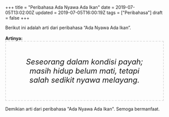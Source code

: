 +++
title = "Peribahasa Ada Nyawa Ada Ikan"
date = 2019-07-05T13:02:00Z
updated = 2019-07-05T16:00:19Z
tags = ["Peribahasa"]
draft = false
+++

<div dir="ltr" style="text-align: left;" trbidi="on"><div style="text-align: justify;">Berikut ini adalah arti dari peribahasa “Ada Nyawa Ada Ikan”.</div><br /><div style="text-align: justify;"><b>Artinya:</b></div><div style="border: 2px dashed #ddd; font-size: 24px; height: auto; margin: 0 auto; padding: 50px; text-align: center; width: auto;"><i>Seseorang dalam kondisi payah; masih hidup belum mati, tetapi salah sedikit nyawa melayang.</i></div><div style="text-align: justify;"><br /></div><div style="text-align: justify;">Demikian arti dari peribahasa "Ada Nyawa Ada Ikan". Semoga bermanfaat.</div></div>
